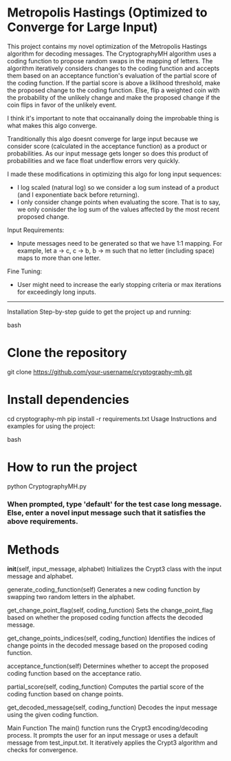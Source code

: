 # Metropolis Hastings (Optimized to Converge for Large Input)

This project contains my novel optimization of the Metropolis Hastings algorithm for decoding messages. 
The CryptographyMH algorithm uses a coding function to propose random swaps in the mapping of letters.
The algorithm iteratively considers changes to the coding function and accepts them based on an acceptance function's evaluation of the 
partial score of the coding function. If the partial score is above a liklihood threshold, make the proposed change to the coding function. 
Else, flip a weighted coin with the probability of the unlikely change and make the proposed change if the coin flips in favor of the unlikely event.

I think it's important to note that occainanally doing the improbable thing is what makes this algo converge. 

Tranditionally this algo doesnt converge for large input because we consider score (calculated in the acceptance function) as a product or probabilities. As our 
input message gets longer so does this product of probabilities and we face float underflow errors very quickly.

I made these modifications in optimizing this algo for long input sequences:
 - I log scaled (natural log) so we consider a log sum instead of a product (and I exponentiate back before returning).
 - I only consider change points when evaluating the score. That is to say, we only conisder the log sum of the values affected by the most
   recent proposed change.


Input Requirements:
  - Inpute messages need to be generated so that we have 1:1 mapping. For example, let a -> c, c -> b, b -> m such that no letter (including space)
     maps to more than one letter.

Fine Tuning:
  - User might need to increase the early stopping criteria or max iterations for exceedingly long inputs.
    
_________________________________________________________________________________________________________________________________________________________

Installation
Step-by-step guide to get the project up and running:

bash
# Clone the repository
git clone https://github.com/your-username/cryptography-mh.git

# Install dependencies
cd cryptography-mh
pip install -r requirements.txt
Usage
Instructions and examples for using the project:

bash
# How to run the project
python CryptographyMH.py
### When prompted, type 'default' for the test case long message. Else, enter a novel input message such that it satisfies the above requirements.


# Methods
__init__(self, input_message, alphabet)
Initializes the Crypt3 class with the input message and alphabet.

generate_coding_function(self)
Generates a new coding function by swapping two random letters in the alphabet.

get_change_point_flag(self, coding_function)
Sets the change_point_flag based on whether the proposed coding function affects the decoded message.

get_change_points_indices(self, coding_function)
Identifies the indices of change points in the decoded message based on the proposed coding function.

acceptance_function(self)
Determines whether to accept the proposed coding function based on the acceptance ratio.

partial_score(self, coding_function)
Computes the partial score of the coding function based on change points.

get_decoded_message(self, coding_function)
Decodes the input message using the given coding function.

Main Function
The main() function runs the Crypt3 encoding/decoding process. It prompts the user for an input message or uses a default message from test_input.txt. It iteratively applies the Crypt3 algorithm and checks for convergence.
